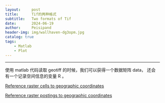 ```yaml
---
layout:     post
title:      Tif的两种格式
subtitle:   Two formats of Tif
date:       2024-06-19
author:     Peisipand
header-img: img/wallhaven-dg3opm.jpg
catalog: true
tags:
    - Matlab
    - Plot
---
```



---

使用 matlab 代码读取 geotiff 的时候，我们可以获得一个数据矩阵 data， 还会有一个记录空间信息的变量 R 。

[Reference raster cells to geographic coordinates](https://ww2.mathworks.cn/help/map/ref/map.rasterref.geographiccellsreference.html)

[Reference raster postings to geographic coordinates](https://ww2.mathworks.cn/help/map/ref/map.rasterref.geographicpostingsreference.html)



